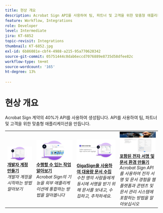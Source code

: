 ```yaml
---
title: 현상 개요
description: Acrobat Sign API를 사용하여 팀, 파트너 및 고객을 위한 맞춤형 애플리케이션을 만드는 방법에 대해 알아봅니다
feature: Workflow, Integrations
role: Developer
level: Intermediate
jira: KT-6852
topic-revisit: Integrations
thumbnail: KT-6852.jpg
exl-id: 6b86081e-cbf4-4988-a215-95a770620342
source-git-commit: 05751444c0dab6eccd7076889e8735d58dfee82c
workflow-type: tm+mt
source-wordcount: '165'
ht-degree: 13%

---
```


# 현상 개요

Acrobat Sign 계약의 40%가 API를 사용하여 생성됩니다. API를 사용하여 팀, 파트너 및 고객을 위한 맞춤형 애플리케이션을 만듭니다.

<table style="table-layout:fixed">
<tr>
  <td>
    <a href="https://www.adobe.io/apis/documentcloud/sign.html" target="_blank">
      <img alt="개발자 계정 만들기" src="../assets/Develop_Getting-Started.png" />
    </a>
    <div>
    <a href="https://www.adobe.io/apis/documentcloud/sign.html" target="_blank"><strong>개발자 계정 만들기</strong></a>
    </div>
    <em>개발자 계정을 시작하는 방법 알아보기</em>
    <br>
  </td>
  <td>
    <a href="https://www.adobe.io/apis/documentcloud/sign/docs.html" target="_blank">
      <img alt="수행할 수 있는 작업 알아보기" src="../assets/Develop_Learn.png" />
    </a>
    <div>
    <a href="https://www.adobe.io/apis/documentcloud/sign/docs.html" target="_blank"><strong>수행할 수 있는 작업 알아보기</strong></a>
    </div>
    <em>Acrobat Sign의 기능을 외부 애플리케이션에 통합하는 방법을 알아봅니다</em>
    <br>
  </td>  
  <td>
    <a href="gigasign.md">
      <img alt="GigaSign을 사용하여 대용량 문서 수집" src="../assets/gigasign.jpg" />
    </a>
    <div>
    <a href="gigasign.md"><strong>GigaSign을 사용하여 대용량 문서 수집</strong></a>
    </div>
    <em>수천 명의 사람들에게 동시에 서명을 받기 위해 문서를 보내고, 수집하고, 추적하세요.</em>
    <br>
  </td>
   <td>
    <a href="embeddedesignature.md">
      <img alt="포함된 전자 서명 및 문서 환경 만들기" src="assets/embeddedesignature/EmbedPart1_thumb.png" />
    </a>
    <div>
    <a href="embeddedesignature.md"><strong>포함된 전자 서명 및 문서 환경 만들기</strong></a>
    </div>
    <em>Acrobat Sign API를 사용하여 전자 서명 및 문서 경험을 웹 플랫폼과 콘텐츠 및 문서 관리 시스템에 포함하는 방법을 알아보십시오</em>
    <br>
  </td>
</tr>
</table>

